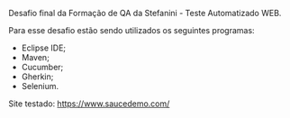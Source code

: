 Desafio final da Formação de QA da Stefanini - Teste Automatizado WEB.

Para esse desafio estão sendo utilizados os seguintes programas:
- Eclipse IDE;
- Maven;
- Cucumber;
- Gherkin;
- Selenium.

Site testado: https://www.saucedemo.com/